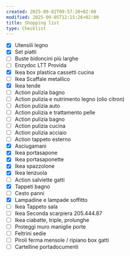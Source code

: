 ```yaml
---
created: 2025-09-02T09:57:20+02:00
modified: 2025-09-05T12:15:26+02:00
title: Shopping list
type: Checklist
---
```


- [x] Utensili legno
- [x] Set piatti
- [ ] Buste bidoncini più larghe
- [ ] Enzydoc LTT Provida
- [x] Ikea box plastica cassetti cucina
- [ ] Ikea Scaffale metallico
- [x] Ikea tende
- [ ] Action pulizia bagno
- [ ] Action pulizia e nutrimento legno (olio citron)
- [ ] Action pulizia auto
- [ ] Action pulizia e trattamento pelle
- [ ] Action pulizia bagno
- [ ] Action pulizia cucina
- [ ] Action pulizia acciaio
- [ ] Action tappeto esterno
- [x] Asciugamani
- [x] Ikea portasapone
- [x] Ikea portasaponette
- [x] Ikea spazzolone
- [x] Ikea lenzuola
- [ ] Action salviette gatti
- [x] Tappeti bagno
- [ ] Cesto panni
- [x] Lampadine e lampade soffitto
- [ ] Ikea Tappeto sala
- [ ] Ikea Seconda scarpiera 205.444.87
- [ ] Ikea ciabatte, triple, prolunghe
- [ ] Proteggi muro maniglie porte
- [ ] Feltrini sedie
- [ ] Piroli ferma mensole / ripiano box gatti
- [ ] Cartelline portadocumenti
